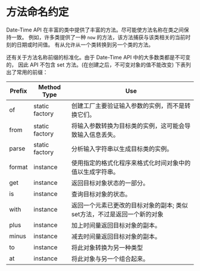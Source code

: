 # 方法命名约定

Date-Time API 在丰富的类中提供了丰富的方法。尽可能使方法名称在类之间保持一致。
例如，许多类提供了一种 `now` 的方法，该方法捕获与该类相关的当前时刻的日期或时间值。
有从允许从一个类转换到另一个类的方法。

还有关于方法名称前缀的标准化。由于 Date-Time API 中的大多数类都是不可变的，
因此 API 不包含 set 方法。(在创建之后，不可变对象的值不能改变) 下表列出了常用的前缀：


| Prefix | Method Type    | Use                                                                     |
|--------|----------------|-------------------------------------------------------------------------|
| of     | static factory | 创建工厂主要验证输入参数的实例，而不是转换它们。                        |
| from   | static factory | 将输入参数转换为目标类的实例，这可能会导致输入信息丢失。                |
| parse  | static factory | 分析输入字符串以生成目标类的实例。                                      |
| format | instance       | 使用指定的格式化程序来格式化时间对象中的值以生成字符串。                |
| get    | instance       | 返回目标对象状态的一部分。                                              |
| is     | instance       | 查询目标对象的状态。                                                    |
| with   | instance       | 返回一个元素已更改的目标对象的副本; 类似set方法，不过是返回一个新的对象 |
| plus   | instance       | 加上时间量返回目标对象的副本。                                          |
| minus  | instance       | 减去时间量返回目标对象的副本。                                          |
| to     | instance       | 将此对象转换为另一种类型                                                |
| at     | instance       | 将此对象与另一个组合起来。                                              |
